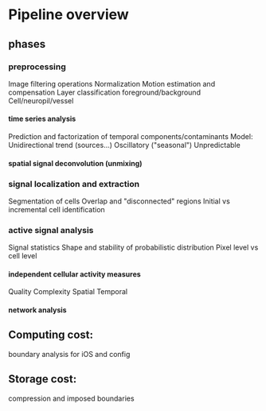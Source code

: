 # Pipeline overview


## phases

### preprocessing
Image filtering operations
Normalization
Motion estimation and compensation
Layer classification
  foreground/background
  Cell/neuropil/vessel


#### time series analysis
Prediction and factorization of temporal components/contaminants
Model:
  Unidirectional trend (sources...)
  Oscillatory ("seasonal")
  Unpredictable


#### spatial signal deconvolution (unmixing)

### signal localization and extraction
Segmentation of cells
Overlap and "disconnected" regions
Initial vs incremental cell identification

### active signal analysis
Signal statistics
  Shape and stability of probabilistic distribution
Pixel level vs cell level

#### independent cellular activity measures
Quality
Complexity
Spatial
Temporal

#### network analysis

## Computing cost:
  boundary analysis for iOS and config

## Storage cost:
  compression and imposed boundaries
